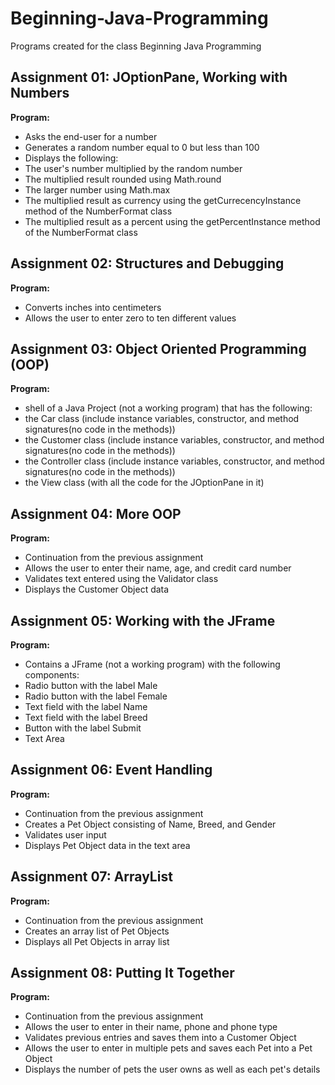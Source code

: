 # Beginning-Java-Programming
Programs created for the class Beginning Java Programming

## Assignment 01: JOptionPane, Working with Numbers
**Program:**
* Asks the end-user for a number
* Generates a random number equal to 0 but less than 100
* Displays the following:
 * The user's number multiplied by the random number
 * The multiplied result rounded using Math.round
 * The larger number using Math.max
 * The multiplied result as currency using the getCurrecencyInstance method of the NumberFormat class
 * The multiplied result as a percent using the getPercentInstance method of the NumberFormat class

## Assignment 02: Structures and Debugging
**Program:**
* Converts inches into centimeters
* Allows the user to enter zero to ten different values

## Assignment 03: Object Oriented Programming (OOP)
**Program:**
* shell of a Java Project (not a working program) that has the following:
 * the Car class (include instance variables, constructor, and method signatures(no code in the methods))
 * the Customer class (include instance variables, constructor, and method signatures(no code in the methods))
 * the Controller class (include instance variables, constructor, and method signatures(no code in the methods))
 * the View class (with all the code for the JOptionPane in it)

## Assignment 04: More OOP
**Program:**
* Continuation from the previous assignment
* Allows the user to enter their name, age, and credit card number
* Validates text entered using the Validator class
* Displays the Customer Object data

## Assignment 05: Working with the JFrame
**Program:**
* Contains a JFrame (not a working program) with the following components:
 * Radio button with the label Male
 * Radio button with the label Female
 * Text field with the label Name
 * Text field with the label Breed
 * Button with the label Submit
 * Text Area

## Assignment 06: Event Handling
**Program:**
* Continuation from the previous assignment
* Creates a Pet Object consisting of Name, Breed, and Gender
* Validates user input
* Displays Pet Object data in the text area

## Assignment 07: ArrayList
**Program:**
* Continuation from the previous assignment
* Creates an array list of Pet Objects
* Displays all Pet Objects in array list

## Assignment 08: Putting It Together
**Program:**
* Continuation from the previous assignment
* Allows the user to enter in their name, phone and phone type
* Validates previous entries and saves them into a Customer Object
* Allows the user to enter in multiple pets and saves each Pet into a Pet Object
* Displays the number of pets the user owns as well as each pet's details
